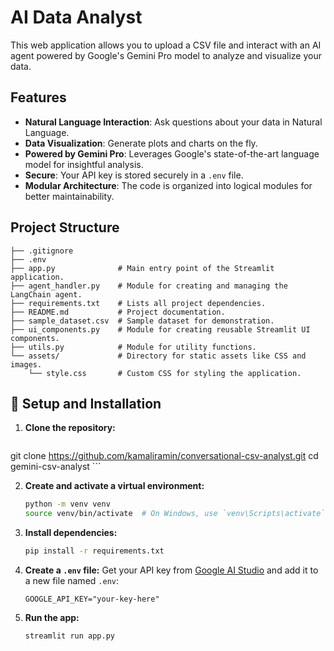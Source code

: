 # AI Data Analyst

This web application allows you to upload a CSV file and interact with an AI agent powered by Google's Gemini Pro model to analyze and visualize your data.

## Features

-   **Natural Language Interaction**: Ask questions about your data in Natural Language.
-   **Data Visualization**: Generate plots and charts on the fly.
-   **Powered by Gemini Pro**: Leverages Google's state-of-the-art language model for insightful analysis.
-   **Secure**: Your API key is stored securely in a `.env` file.
-   **Modular Architecture**: The code is organized into logical modules for better maintainability.

## Project Structure

```
├── .gitignore
├── .env
├── app.py              # Main entry point of the Streamlit application.
├── agent_handler.py    # Module for creating and managing the LangChain agent.
├── requirements.txt    # Lists all project dependencies.
├── README.md           # Project documentation.
├── sample_dataset.csv  # Sample dataset for demonstration.
├── ui_components.py    # Module for creating reusable Streamlit UI components.
├── utils.py            # Module for utility functions.
└── assets/             # Directory for static assets like CSS and images.
    └── style.css       # Custom CSS for styling the application.
```

## 🚀 Setup and Installation

1.  **Clone the repository:**
    ```bash
git clone https://github.com/kamaliramin/conversational-csv-analyst.git
    cd gemini-csv-analyst
    ```

2.  **Create and activate a virtual environment:**
    ```bash
    python -m venv venv
    source venv/bin/activate  # On Windows, use `venv\Scripts\activate`
    ```

3.  **Install dependencies:**
    ```bash
    pip install -r requirements.txt
    ```

4.  **Create a `.env` file:**
    Get your API key from [Google AI Studio](https://aistudio.google.com/app/apikey) and add it to a new file named `.env`:
    ```
    GOOGLE_API_KEY="your-key-here"
    ```

5.  **Run the app:**
    ```bash
    streamlit run app.py
